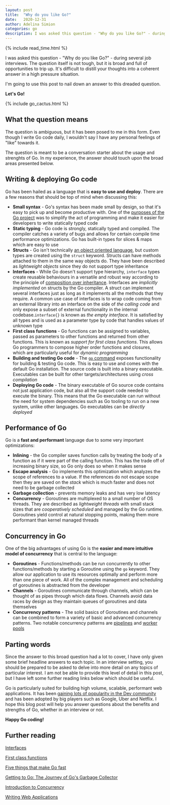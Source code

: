 ```yaml
---
layout: post
title:  "Why do you like Go?"
date:   2020-12-31
author: Adelina Simion
categories: go
description: I was asked this question - "Why do you like Go?" - during several job interviews. The question itself is not tough, but it is broad and full of opportunities to trip up. It's difficult to distill your thoughts into a coherent answer in a high pressure situation. I'm going to use this post to nail down an answer to this dreaded question.
---
```

{% include read_time.html %}

I was asked this question - "Why do you like Go?" - during several job interviews. 
The question itself is not tough, but it is broad and full of opportunities to trip up. It's difficult to distill your thoughts into a coherent answer in a high pressure situation. 

I'm going to use this post to nail down an answer to this dreaded question.

**Let's Go!**

{% include go_cactus.html %}

## What the question means
The question is ambiguous, but it has been posed to me in this form. Even though I write Go code daily, I wouldn't say I have any personal feelings of "like" towards it. 

The question is meant to be a conversation starter about the usage and strenghts of Go.
In my experience, the answer should touch upon the broad areas presented below. 

## Writing & deploying Go code
Go has been hailed as a language that is **easy to use and deploy**. There are a few reasons that should be top of mind when discussing this: 
- **Small syntax** - Go's syntax has been made small by design, so that it's easy to pick up and become productive with. One of the [purposes of the Go project](https://golang.org/doc/faq#creating_a_new_language) was to simplify the act of programming and make it easier for developers to write statically typed code
- **Static typing** - Go code is strongly, statically typed and compiled. The compiler catches a variety of bugs and allows for certain compile time performance optimizations. Go has built-in types for slices & maps which are easy to use 
- **Structs** - Go isn't technically [an object oriented language](https://golang.org/doc/faq#Is_Go_an_object-oriented_language), but custom types are created using the `struct` keyword. Structs can have methods attached to them in the same way objects do. They have been described as *lightweight objects* since they do not support type inheritance
- **Interfaces** - While Go doesn't support type hierarchy, `interface` types create reusable behaviours in a versatile and robust way according to the principle of [composition over inheritance](https://en.wikipedia.org/wiki/Composition_over_inheritance). Interfaces are *implicitly implemented* on structs by the Go compiler. A struct can implement several interfaces just as long as it implements all the methods that they require. A common use case of interfaces is to wrap code coming from an external library into an interface on the side of *the calling code* and only expose a subset of external functionality in the internal codebase.`interface{}` is known as *the empty interface*. It is satisfied by all types and is used as a parameter type by code that handles values of unknown type
- **First class functions** - Go functions can be assigned to variables, passed as parameters to other functions and returned from other functions. This is known as *support for first class functions*. This allows Go programmers to compose higher order functions and closures, which are particularly useful for *dynamic programming*
- **Building and testing Go code** - The [`go` command](https://golang.org/cmd/go/) exposes functionality for building & testing Go code. This is easy to use and comes with the default Go installation. The source code is built into a binary executable. Executables can be built for other targets/architectures using *cross compilation*
- **Deploying Go code** - The binary executable of Go source code contains not just application code, but also all the support code needed to execute the binary. This means that the Go executable can run without the need for system dependencies such as Go tooling to run on a new system, unlike other languages. Go executables can be *directly deployed*

## Performance of Go
Go is a **fast and performant** language due to some very important optimizations:
- **Inlining** - the Go compiler saves function calls by treating the body of a function as if it were part of the calling function. This has the trade off of increasing binary size, so Go only does so when it makes sense
- **Escape analysis** - Go implements this optimization which analyzes the scope of references to a value. If the references do not escape scope then they are saved on the *stack* which is much faster and does not need to be garbage collected
- **Garbage collection** - prevents memory leaks and has very low latency
- **Concurrency** - Goroutines are multiplexed to a small number of OS threads. They are described as *lightweight threads* with small stack sizes that are *cooperatively scheduled* and managed by the Go runtime. Goroutines yield control at natural stopping points, making them more performant than kernel managed threads

## Concurrency in Go
One of the big advantages of using Go is the **easier and more intuitive model of concurrency** that is central to the language:
- **Goroutines** - Functions/methods can be run concurrently to other functions/methods by starting a Goroutine using the `go` keyword. They allow our application to use its resources optimally and perform more than one piece of work. All of the complex management and scheduling of goroutines is abstracted from the developer
- **Channels** - Goroutines communicate through channels, which can be thought of as pipes through which data flows. Channels avoid data races by design as they maintain queues of goroutines and data themselves
- **Concurrency patterns** - The solid basics of Goroutines and channels can be combined to form a variety of basic and advanced concurrency patterns. Two notable concurrency patterns are [pipelines](https://blog.golang.org/pipelines) and [worker pools](https://golangbot.com/buffered-channels-worker-pools/)

## Parting words
Since the answer to this broad question had a lot to cover, I have only given some brief headline answers to each topic. In an interview setting, you should be prepared to be asked to delve into more detail on any topics of particular interest. I am not be able to provide this level of detail in this post, but I have left some further reading links below which should be useful.

Go is particularly suited for building high volume, scalable, performant web applications. It has been [gaining lots of popularity in the Dev community](https://insights.stackoverflow.com/survey/2020#technology-most-loved-dreaded-and-wanted-languages-loved) and has been adopted by big players such as Google, Uber and Netflix. I hope this blog post will help you answer questions about the benefits and strengths of Go, whether in an interview or not. 

**Happy Go coding!**

## Further reading

[Interfaces](https://golangbot.com/interfaces-part-1/)

[First class functions](https://golangbot.com/first-class-functions/)

[Five things that make Go fast](https://dave.cheney.net/2014/06/07/five-things-that-make-go-fast)

[Getting to Go: The Journey of Go's Garbage Collector](https://blog.golang.org/ismmkeynote)

[Introduction to Concurrency](https://golangbot.com/concurrency/)

[Writing Web Applications](https://golang.org/doc/articles/wiki/)

